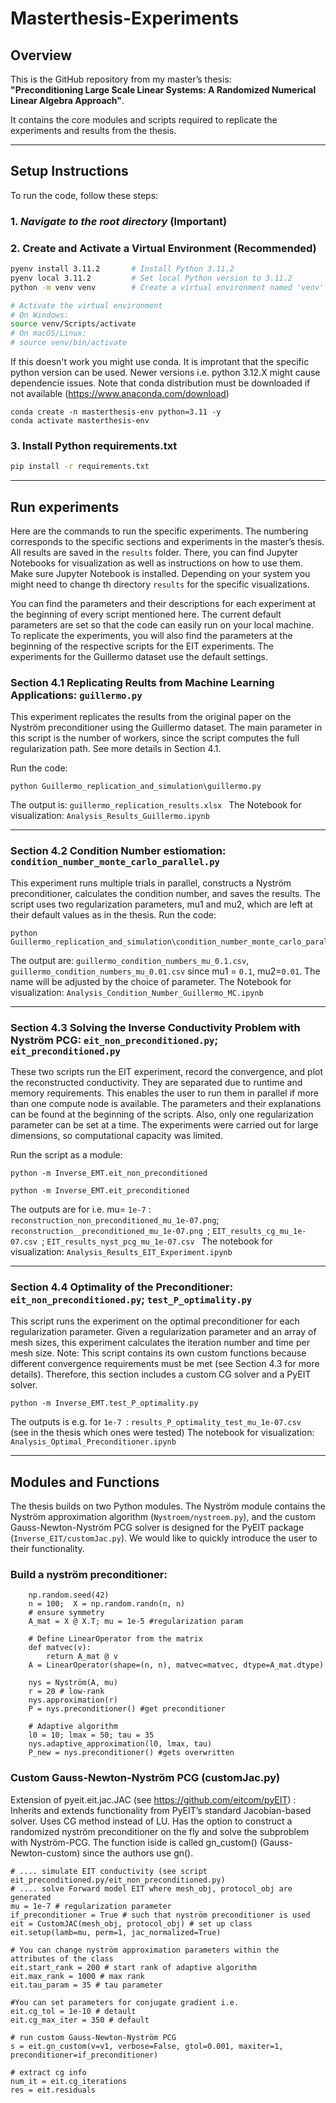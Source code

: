 # Masterthesis-Experiments

## Overview

This is the GitHub repository from my master’s thesis:  
**"Preconditioning Large Scale Linear Systems: A Randomized Numerical Linear Algebra Approach"**.

It contains the core modules and scripts required to replicate the experiments and results from the thesis.

---

## Setup Instructions

To run the code, follow these steps:

### 1. *Navigate to the root directory* (Important) 

### 2. Create and Activate a Virtual Environment (Recommended)

```bash
pyenv install 3.11.2       # Install Python 3.11.2
pyenv local 3.11.2         # Set local Python version to 3.11.2
python -m venv venv        # Create a virtual environment named 'venv'

# Activate the virtual environment
# On Windows:
source venv/Scripts/activate
# On macOS/Linux:
# source venv/bin/activate

````

If this doesn't work you might use conda. It is improtant that the specific python version can be used. Newer versions i.e. python 3.12.X might cause dependencie issues. Note that conda distribution must be downloaded if not available (https://www.anaconda.com/download)

```
conda create -n masterthesis-env python=3.11 -y
conda activate masterthesis-env
```



### 3. Install Python requirements.txt

```bash
pip install -r requirements.txt

````
---

## Run experiments

Here are the commands to run the specific experiments. The numbering corresponds to the specific sections and experiments in the master’s thesis. All results are saved in the `results` folder. There, you can find Jupyter Notebooks for visualization as well as instructions on how to use them. Make sure Jupyter Notebook is installed. Depending on your system you might need to change th directory `results` for the specific visualizations.

You can find the parameters and their descriptions for each experiment at the beginning of every script mentioned here. The current default parameters are set so that the code can easily run on your local machine. To replicate the experiments, you will also find the parameters at the beginning of the respective scripts for the EIT experiments. The experiments for the Guillermo dataset use the default settings.


### Section 4.1 Replicating Reults from Machine Learning Applications: `guillermo.py`

This experiment replicates the results from the original paper on the Nyström preconditioner using the Guillermo dataset. The main parameter in this script is the number of workers, since the script computes the full regularization path. See more details in Section 4.1.

Run the code:

````
python Guillermo_replication_and_simulation\guillermo.py
````
The output is:  ```guillermo_replication_results.xlsx ```
The Notebook for visualization:  ```Analysis_Results_Guillermo.ipynb ```

----

### Section 4.2 Condition Number estiomation: `condition_number_monte_carlo_parallel.py`

This experiment runs multiple trials in parallel, constructs a Nyström preconditioner, calculates the condition number, and saves the results. The script uses two regularization parameters, mu1 and mu2, which are left at their default values as in the thesis.
Run the code: 

````
python Guillermo_replication_and_simulation\condition_number_monte_carlo_parallel.py
````

The output are: ```guillermo_condition_numbers_mu_0.1.csv```, ```guillermo_condition_numbers_mu_0.01.csv``` since mu1 = `0.1`, mu2=`0.01`. The name will be adjusted by the choice of parameter. 
The Notebook for visualization:  ```Analysis_Condition_Number_Guillermo_MC.ipynb ```

---

### Section 4.3 Solving the Inverse Conductivity Problem with Nyström PCG: `eit_non_preconditioned.py`; `eit_preconditioned.py`

These two scripts run the EIT experiment, record the convergence, and plot the reconstructed conductivity. They are separated due to runtime and memory requirements. This enables the user to run them in parallel if more than one compute node is available. The parameters and their explanations can be found at the beginning of the scripts. Also, only one regularization parameter can be set at a time. The experiments were carried out for large dimensions, so computational capacity was limited.

Run the script as a module:

````
python -m Inverse_EMT.eit_non_preconditioned
````

````
python -m Inverse_EMT.eit_preconditioned
````
The outputs are for i.e. mu=  ```1e-7``` : ```reconstruction_non_preconditioned_mu_1e-07.png```;  ```reconstruction__preconditioned_mu_1e-07.png ```;  ```EIT_results_cg_mu_1e-07.csv ```;  ```EIT_results_nyst_pcg_mu_1e-07.csv ```
The notebook for visualization:  ```Analysis_Results_EIT_Experiment.ipynb ```

---

### Section 4.4 Optimality of the Preconditioner: `eit_non_preconditioned.py`; `test_P_optimality.py`

This script runs the experiment on the optimal preconditioner for each regularization parameter. Given a regularization parameter and an array of mesh sizes, this experiment calculates the iteration number and time per mesh size. 
Note: This script contains its own custom functions because different convergence requirements must be met (see Section 4.3 for more details). Therefore, this section includes a custom CG solver and a PyEIT solver.


````
python -m Inverse_EMT.test_P_optimality.py
````
The outputs is e.g. for  ```1e-7 ```:  ```results_P_optimality_test_mu_1e-07.csv ``` (see in the thesis which ones were tested)
The notebook for visualization:  ```Analysis_Optimal_Preconditioner.ipynb ```

---

## Modules and Functions

The thesis builds on two Python modules. The Nyström module contains the Nyström approximation algorithm (`Nystroem/nystroem.py`), and the custom Gauss-Newton-Nyström PCG solver is designed for the PyEIT package (`Inverse_EIT/customJac.py`). We would like to quickly introduce the user to their functionality.

### Build a nyström preconditioner: 

```
    np.random.seed(42)
    n = 100;  X = np.random.randn(n, n)
    # ensure symmetry
    A_mat = X @ X.T; mu = 1e-5 #regularization param

    # Define LinearOperator from the matrix
    def matvec(v):
        return A_mat @ v
    A = LinearOperator(shape=(n, n), matvec=matvec, dtype=A_mat.dtype)

    nys = Nyström(A, mu)
    r = 20 # low-rank
    nys.approximation(r)
    P = nys.preconditioner() #get preconditioner

    # Adaptive algorithm
    l0 = 10; lmax = 50; tau = 35
    nys.adaptive_approximation(l0, lmax, tau)
    P_new = nys.preconditioner() #gets overwritten

```

### Custom Gauss-Newton-Nyström PCG (customJac.py)

Extension of pyeit.eit.jac.JAC (see https://github.com/eitcom/pyEIT) : Inherits and extends functionality from PyEIT’s standard Jacobian-based solver. Uses CG method instead of LU. Has the option to construct a randomized nyström preconditioner on the fly and solve the subproblem with Nyström-PCG. The function iside is called gn_custom() (Gauss-Newton-custom) since the authors use gn(). 

````
# .... simulate EIT conductivity (see script eit_preconditioned.py/eit_non_preconditioned.py)
# .... solve Forward model EIT where mesh_obj, protocol_obj are generated
mu = 1e-7 # regularization parameter
if_preconditioner = True # such that nyström preconditioner is used
eit = CustomJAC(mesh_obj, protocol_obj) # set up class
eit.setup(lamb=mu, perm=1, jac_normalized=True)

# You can change nyström approximation parameters within the attributes of the class
eit.start_rank = 200 # start rank of adaptive algorithm
eit.max_rank = 1000 # max rank
eit.tau_param = 35 # tau parameter

#You can set parameters for conjugate gradient i.e.
eit.cg_tol = 1e-10 # detault
eit.cg_max_iter = 350 # default

# run custom Gauss-Newton-Nyström PCG 
s = eit.gn_custom(v=v1, verbose=False, gtol=0.001, maxiter=1, preconditioner=if_preconditioner)

# extract cg info
num_it = eit.cg_iterations
res = eit.residuals





